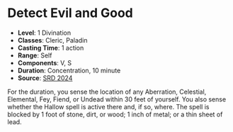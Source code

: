 # Detect Evil and Good

- **Level**: 1 Divination
- **Classes**: Cleric, Paladin
- **Casting Time**: 1 action
- **Range**: Self
- **Components**: V, S
- **Duration**: Concentration, 10 minute
- **Source**: [SRD 2024](../../../srds/SRD_2024.pdf)

For the duration, you sense the location of any Aberration, Celestial, Elemental, Fey, Fiend, or Undead within 30 feet of yourself. You also sense whether the Hallow spell is active there and, if so, where. The spell is blocked by 1 foot of stone, dirt, or wood; 1 inch of metal; or a thin sheet of lead.

